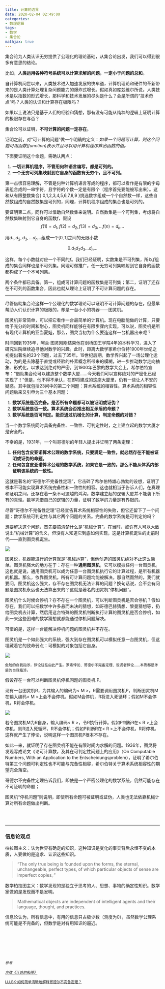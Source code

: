 ```yaml
---
title: 计算的边界
date: 2020-02-04 02:49:00
categories:
- 数理逻辑
tags: 
- 数学
- 集合论
mathjax: true
---
```


集合论为人类认识无穷提供了公理化的理论基础，从集合论出发，我们可以得到很多有意思的结论。

比如，**人类运用各种符号系统可以计算求解的问题，一定小于问题的总和**。 

自计算机问世以来，人类技术进入加速发展的快车道，计算机理论和硬件的革新带来的是人类计算处理复杂问题能力的爆炸式增长。假如真如库兹维尔所说，人类技术是以指数的形式增长，那科学和技术发展的尽头是什么？会是所谓的“技术奇点”吗？人类的认识和计算存在极限吗？<!--more-->

如果以上说法只是基于人们的经验和猜想，那有没有可能从纯粹的逻辑上证明计算的极限存在与否？

集合论可以证明，**不可计算的问题一定存在**。

证明之前，对“可计算的问题”做一个明确的定义：*如果一个问题可计算，则这个问题可用函数(function)表示并且可以用计算机程序算出函数的值。*

下面要证明这个命题，需确认两点：

1. **一切计算机程序，不管用何种语言编写，都是可列的。**
2. **一个无穷可列集映射到它自身的函数有无穷个，且不可列。**

第一点很容易理解，不管是何种计算机语言写成的程序，都可以看作是有限的字母表组合成的一串字符，且字符的个数一定是有限个（程序首先要能被写出来）。这和从有限整数集合{ 0,1,2,3,4,5,6,7,8,9 }挑选数字组成一个个自然数一样，这些自然数组成的自然数集是可列的，同理，计算机程序组成的集合也是可列的。

要证明第二点，同样可以借助自然数集来说明。自然数集是一个可列集，考虑将自然数集映射到它自身的函数$f$，假设
$$
f(1)=d_{1},f(2)=d_{2},f(3)=d_{3},...f(n)=d_{n}...
$$

用$d_{1},d_{2},d_{3},...d_{n}...$组成一个$[0,1]$之间的无限小数

$$
0. d_{1}d_{2}d_{3}...d_{n}...
$$

这样，每个小数就对应一个不同的$f$。我们已经证明，实数集是不可列集，所以$f$组成的集合同样也是不可列集。同理可做推广，任一无穷可列集映射到它自身的函数都构成了一个不可列集。

两个条件都已具备。第一，组成可计算问题的函数集是可列集；第二，证明了还存在不可列的函数集合，因此也就从理论上证明了不可计算问题的存在。

---

尽管借助集合论这样一个公理化的数学理论可以证明不可计算问题的存在，但最早帮助人们认识计算的极限的，却是一台小小的机器——图灵机。

图灵机非常简单，可以把它看作一台最简单的计算机。现在电脑能做的计算，只要给予充分的时间和耐心，图灵机同样能够在有限步骤内实现。可以说，图灵机是所有现代计算机的亚当夏娃，那么，图灵当初为什么要造这样一台机器出来呢？

时间回到1935年，阿兰·图灵刚刚结束他在剑桥国王学院4年的本科学习，进入了研究生院继续追寻他对数学的兴趣。此时，距离大数学家希尔伯特1900年世纪之初提出著名的23个问题，过去了35年。19世纪后期，数学界兴起了一场公理化运动，为的是去除基于直觉或经验的朴素概念所带来的模糊，进一步推动数学走向抽象、形式化，以求达到绝对的严密。到1900年巴黎的数学大会上，希尔伯特宣布：“借助集合论可以建造整个数学大厦……今天我们可以宣称绝对的严密化已经实现了！”但是，他不得不承认，在即将建成的这座大厦里，仍有一些让人不安的疑惑。其中就包括23问中的第二个问题：算术系统的相容性。算术系统的相容性问题后来又引申为三个基本问题：

1. **数学系统是否完备。是否所有命题都可以被证明或证伪？**
2. **数学系统是否一致。算术系统会否推出相互矛盾的命题？**
3. **数学系统是否可判定。能否通过机械化的计算，判定命题的对错？**

当一个数学系统同时具备完备性、一致性、可判定性时，之上建立起的数学大厦才是安全的。

不幸的是，1931年，一个叫哥德尔的年轻人提出并证明了两条定理：

1. **任何包含皮亚诺算术公理的数学系统，只要满足一致性，就必然存在不能被证明或证伪的命题。**
2. **任何包含皮亚诺算术公理的数学系统，如果它是一致的，那么不能从体系内部证明该系统的一致性。**

这就是著名的“哥德尔不完备性定理”，它击碎了希尔伯特雄心勃勃的设想，证明了根本不可能实现算术系统完备性和一致性的相容。这也就相当于告诉人们，在真理和证明之间，还存在着一条不可逾越的鸿沟，数学建立起的逻辑大厦并不能装下所有的真理。数学凭借自己的逻辑的力量，证明了数学的力量是有界限的。

尽管“哥德尔不完备性定理”已经宣告算术系统相容性的失败，但它还留下了一个问题：数学系统可判定性与其它两个问题的关系。完备的数学系统是可判定的吗？

想要解决这个问题，首先要搞清楚什么是“机械计算”。在当时，或许有人可以大致说出“机械计算”的含义，但没有人知道它到底如何实现，这是计算机诞生的史前时代——直到图灵机诞生。

![](/images/120625074322660dd39deed2d7.gif)

图灵说，机器能进行的计算就是“机械运算”，但他创造的图灵机绝对不止这么简单。图灵机强大的地方在于：存在一种**通用图灵机**，它可以模拟任何一台图灵机。这也就是说，通用图灵机可以成为任意一台图灵机执行它的计算过程，是所有机器的机器。那么，依靠图灵机，所有可计算问题均能被解决。那自然而然的，我们就要问，图灵机这么强大，存不存在图灵机无法计算的问题？换句话说，会不会有问题是图灵机永远也无法算出来的？这就是著名的图灵机“停机问题”。

图灵机什么时候会停机？存不存在一个图灵机，可以判断图灵机是否会停机？假如存在，我们可以把数学中许多悬而未决的猜想，如哥德巴赫猜想、黎曼猜想等，扔给图灵机去计算，然后用这台特殊的图灵机判断执行计算的图灵机是否会停机，如此一来这些困难的数学猜想就都能通过停机问题解决。

可惜的是，这样一台能解决停机问题的图灵机并不存在。

图灵机是一个如此强大的系统，强大到存在图灵机可以模拟任意一台图灵机，但这埋藏着它的致命弱点：可模拟的对象包括它自身。

![](/images/DrawingHands.jpg)

​                            <small>危险的自我指涉，悖论往往由此产生。罗素悖论、哥德尔不完备定理、说谎者悖论……本质都是矛盾的自我指涉。</small>

假设存在一台可以判断图灵机停机问题的图灵机 P。

现有一台图灵机R，为其输入的编码为< M >，R需要调用图灵机P，判断图灵机M在输入编码< M >上会不会停机。假如M会停机，R将进入死循环；假如M不会停机，R将会停机。

![](/images/flowchart.png)

若令图灵机M为R自身，输入编码< R >，令R执行计算。假如P判断R在< R >上会停机，则R进入死循环，R不会停机；假如P判断R在< R >上不会停机，R将停机。这样就产生了悖论，说明这样一个图灵机P根本不存在。

如此一来，就证明了存在图灵机不能在有限时间内求解的问题。1936年，图灵将发现写成论文《论可计算数，及其在可判定性问题上的应用》（On Computable Numbers, With an Application to the Entscheidungsproblem），证明了希尔伯特第三个问题可判定性也不可能与完备性相容，希尔伯特关于算术系统相容性的期望完全落空。

哥德尔不完备性定理告诉我们，即使是一个严密公理化的数学系统，仍然可能存在不可证明的命题；

图灵机“停机问题”则说明，即使所有命题可被证明或证伪，人类也无法依靠机械计算对所有命题做出判断。

<br/>

<br/>

---

### 信息论观点

柏拉图主义：认为世界有确定的知识，这种知识是变化的事实背后永恒不变的本质，人要做的是追求、认识这些知识。

> “The only true being is founded upon the forms, the eternal, unchangeable, perfect types, of which particular objects of sense are imperfect copies。”

数学柏拉图主义：数学发现的是独立于思考的人、思想、事物的确定性知识。数学家做的是发现而不是发明。

> Mathematical objects are independent of intelligent agents and their language, thought, and practices.

信息论认为，所有信息中，有用的信息只占极少数（测度为0），虽然数学公理系统可能是不完备的，但数学是对有用知识的逼近。

<br/>

<br/><br/><br/>

<small>*参考*</small>

<small>*[方弦《计算的极限》](https://songshuhui.net/archives/75957)*</small>

<small>[LLLBK-如何简单清晰地解释哥德尔不完备定理？](https://www.zhihu.com/question/27528796)</small>
